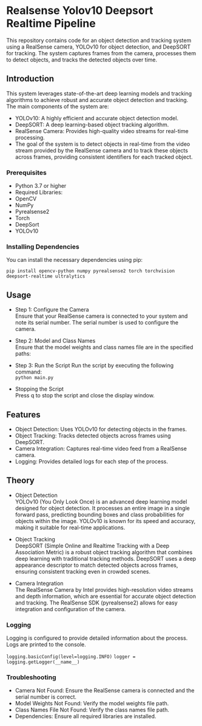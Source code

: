 # Realsense Yolov10 Deepsort Realtime Pipeline

This repository contains code for an object detection and tracking system using a RealSense camera, YOLOv10 for object detection, and DeepSORT for tracking. The system captures frames from the camera, processes them to detect objects, and tracks the detected objects over time.

## Introduction
This system leverages state-of-the-art deep learning models and tracking algorithms to achieve robust and accurate object detection and tracking. The main components of the system are:

- YOLOv10: A highly efficient and accurate object detection model.
- DeepSORT: A deep learning-based object tracking algorithm.
- RealSense Camera: Provides high-quality video streams for real-time processing.
- The goal of the system is to detect objects in real-time from the video stream provided by the RealSense camera and to track these objects across frames, providing consistent identifiers for each tracked object.

### Prerequisites
- Python 3.7 or higher
- Required Libraries:
- OpenCV
- NumPy
- Pyrealsense2
- Torch
- DeepSort
- YOLOv10

### Installing Dependencies
You can install the necessary dependencies using pip:</br>

```pip install opencv-python numpy pyrealsense2 torch torchvision deepsort-realtime ultralytics```

## Usage
- Step 1: Configure the Camera</br>
Ensure that your RealSense camera is connected to your system and note its serial number. The serial number is used to configure the camera.

- Step 2: Model and Class Names</br>
Ensure that the model weights and class names file are in the specified paths:</br>


- Step 3: Run the Script
Run the script by executing the following command:</br>
```python main.py```

- Stopping the Script</br>
Press q to stop the script and close the display window.

## Features
- Object Detection: Uses YOLOv10 for detecting objects in the frames.
- Object Tracking: Tracks detected objects across frames using DeepSORT.
- Camera Integration: Captures real-time video feed from a RealSense camera.
- Logging: Provides detailed logs for each step of the process.
  

## Theory
- Object Detection</br>
YOLOv10 (You Only Look Once) is an advanced deep learning model designed for object detection. It processes an entire image in a single forward pass, predicting bounding boxes and class probabilities for objects within the image. YOLOv10 is known for its speed and accuracy, making it suitable for real-time applications.

- Object Tracking</br>
DeepSORT (Simple Online and Realtime Tracking with a Deep Association Metric) is a robust object tracking algorithm that combines deep learning with traditional tracking methods. DeepSORT uses a deep appearance descriptor to match detected objects across frames, ensuring consistent tracking even in crowded scenes.

- Camera Integration</br>
The RealSense Camera by Intel provides high-resolution video streams and depth information, which are essential for accurate object detection and tracking. The RealSense SDK (pyrealsense2) allows for easy integration and configuration of the camera.

### Logging
Logging is configured to provide detailed information about the process. Logs are printed to the console.


```logging.basicConfig(level=logging.INFO)```
```logger = logging.getLogger(__name__)```

### Troubleshooting
- Camera Not Found: Ensure the RealSense camera is connected and the serial number is correct.
- Model Weights Not Found: Verify the model weights file path.
- Class Names File Not Found: Verify the class names file path.
- Dependencies: Ensure all required libraries are installed.
